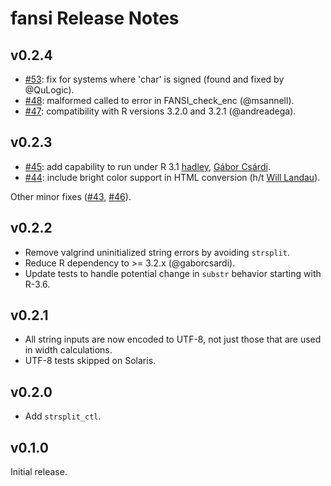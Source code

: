 # fansi Release Notes

## v0.2.4

* [#53](https://github.com/brodieG/fansi/issues/53): fix for systems where
  'char' is signed (found and fixed by @QuLogic).
* [#48](https://github.com/brodieG/fansi/issues/48): malformed called to error
  in FANSI_check_enc (@msannell).
* [#47](https://github.com/brodieG/fansi/issues/47): compatibility with R
  versions 3.2.0 and 3.2.1 (@andreadega).

## v0.2.3

* [#45](https://github.com/brodieG/fansi/issues/45): add capability to run under
  R 3.1 [hadley](https://github.com/hadley), [Gábor
  Csárdi](https://github.com/gaborcsardi).
* [#44](https://github.com/brodieG/fansi/issues/44): include bright color
  support in HTML conversion (h/t [Will Landau](https://github.com/wlandau)).

Other minor fixes ([#43](https://github.com/brodieG/fansi/issues/43), [#46](https://github.com/brodieG/fansi/issues/46)).

## v0.2.2

* Remove valgrind uninitialized string errors by avoiding `strsplit`.
* Reduce R dependency to >= 3.2.x (@gaborcsardi).
* Update tests to handle potential change in `substr` behavior starting with
  R-3.6.

## v0.2.1

* All string inputs are now encoded to UTF-8, not just those that are used in
  width calculations.
* UTF-8 tests skipped on Solaris.

## v0.2.0

* Add `strsplit_ctl`.

## v0.1.0

Initial release.


